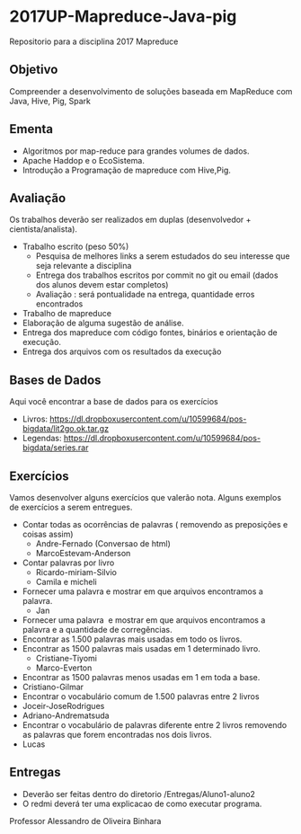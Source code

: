 # 2017UP-Mapreduce-Java-pig
Repositorio para a disciplina 2017 Mapreduce 

## Objetivo 
Compreender a desenvolvimento de soluções baseada em MapReduce com Java, Hive, Pig, Spark

## Ementa
*	Algoritmos por map-reduce para grandes volumes de dados.
*	Apache Haddop e o EcoSistema.
*	Introdução a Programação de mapreduce com Hive,Pig.

## Avaliação
Os trabalhos deverão ser realizados em duplas (desenvolvedor + cientista/analista). 
* Trabalho escrito (peso 50%)
  * Pesquisa de melhores links a serem estudados do seu interesse que seja relevante a disciplina
  * Entrega dos trabalhos escritos por  commit no git ou email (dados dos alunos devem estar completos)
  * Avaliação : será pontualidade na entrega, quantidade erros encontrados
*	Trabalho de mapreduce
  * Elaboração de alguma sugestão de análise.
  *	Entrega dos mapreduce com código fontes, binários e orientação de execução.
  * Entrega dos arquivos com os resultados da execução

## Bases de Dados
Aqui você encontrar a base de dados para os exercícios
* Livros: https://dl.dropboxusercontent.com/u/10599684/pos-bigdata/lit2go.ok.tar.gz
* Legendas:  https://dl.dropboxusercontent.com/u/10599684/pos-bigdata/series.rar



## Exercícios
Vamos desenvolver alguns exercícios que valerão nota. Alguns exemplos de exercícios a serem entregues.
* Contar todas as ocorrências de palavras ( removendo as preposições e coisas assim)
  * Andre-Fernado (Conversao de html)
  * MarcoEstevam-Anderson
* Contar palavras por livro
  * Ricardo-miriam-Silvio
  * Camila e micheli 
* Fornecer uma palavra e mostrar em que arquivos encontramos a palavra.
  * Jan
* Fornecer uma palavra  e mostrar em que arquivos encontramos a palavra e a quantidade de corregências.
* Encontrar as 1.500 palavras mais usadas em todo os livros.
* Encontrar as 1500 palavras mais usadas em 1 determinado livro.
  * Cristiane-Tiyomi
  * Marco-Everton
*	Encontrar as 1500 palavras menos usadas em 1 em toda a base.
  * Cristiano-Gilmar
*	Encontrar o vocabulário comum de 1.500 palavras entre 2 livros 
  * Joceir-JoseRodrigues 
  * Adriano-Andrematsuda 
*	Encontrar o vocabulário de palavras diferente  entre 2 livros removendo as palavras que forem encontradas nos dois livros. 
  * Lucas

## Entregas
* Deverão ser feitas dentro do diretorio /Entregas/Aluno1-aluno2
* O redmi deverá ter uma explicacao de como executar programa.

Professor
Alessandro de Oliveira Binhara
